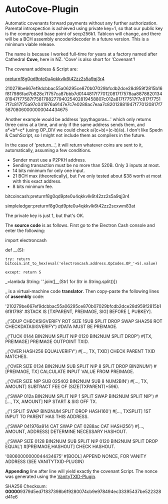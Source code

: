 # AutoCove-Plugin

Automatic covenants forward payments without any further authorization. Parental introspection is achieved using private key=1, so that our public key is the compressed base point of secp256k1. TabIcon will change, and there will be a BCH assembly encoder/decoder in a future version. This is a minimum viable release.

The name is because I worked full-time for years at a factory named after Cathedral **Cove**, here in NZ. 'Cove' is also short for 'Covenant'!

The covenant address & Script are:

[preturnf8g0qd9pte0u4qkkvlk6t42zz2s5a9qj3r4](https://www.blockchain.com/bch/address/preturnf8g0qd9pte0u4qkkvlk6t42zz2s5a9qj3r4)

210279be667ef9dcbbac55a06295ce870b07029bfcdb2dce28d959f2815b16f817986fad7b828c7f757ca87bbb7d0144817f770120817f7578aa887882013481947f77587f758178827794025402819458807c012a817f77517f7c817f77517f7c817f75a97c041976a9147e7c7e0288ac7eaa7c82012881947f770120817f758708060000000044434675

Another example would be address 'ppythagoras...' which only returns three coins at a time, and only if the same address sends them, and a²+b²=c² (using OP_DIV we could check a/(c+b)=(c-b)/a).
I don't like Spedn & CashScript, so I might not include them as compilers in the future.

In the case of 'preturn...', it will return whatever coins are sent to it, automatically, assuming a few conditions.
- Sender must use a P2PKH address.
- Sending transaction must be no more than 520B. Only 3 inputs at most.
- 14 bits minimum for only one input.
- 21 BCH max (theoretically), but I've only tested about $38 worth at most with this exact address.
- 8 bits minimum fee.

bitcoincash:preturnf8g0qd9pte0u4qkkvlk6t42zz2s5a9qj3r4

simpleledger:preturnf8g0qd9pte0u4qkkvlk6t42zz2scxwm83at

The private key is just 1, but that's OK.

The **source code** is as follows. First go to the Electron Cash console and enter the following:

import electroncash

def __(S):

    try: return bitcoin.int_to_hex(eval('electroncash.address.OpCodes.OP_'+S).value)
    
    except: return S
    
_=lambda String: ''.join([__(Str) for Str in String.split()])

_ is a virtual-machine code **translator**. Then copy-paste the following lines of **assembly** code:

'210279be667ef9dcbbac55a06295ce870b07029bfcdb2dce28d959f2815b16f81798'	#STACK IS [TXPARENT, PREIMAGE, SIG] BEFORE [, PUBKEY].

_('3DUP CHECKSIGVERIFY  ROT SIZE 1SUB SPLIT DROP  SWAP SHA256  ROT CHECKDATASIGVERIFY')	#DATA MUST BE PREIMAGE.

_('TUCK 0144 BIN2NUM SPLIT NIP 0120 BIN2NUM SPLIT DROP')	#[TX, PREIMAGE] PREIMAGE OUTPOINT TXID.

_('OVER HASH256 EQUALVERIFY')	#[..., TX, TXID] CHECK PARENT TXID MATCHES.

_('OVER SIZE 0134 BIN2NUM SUB SPLIT NIP  8 SPLIT DROP  BIN2NUM')	#[PREIMAGE, TX] CALCULATE INPUT VALUE FROM PREIMAGE.

_('OVER SIZE NIP SUB  025402 BIN2NUM SUB  8 NUM2BIN')	#[..., TX, AMOUNT] SUBTRACT FEE OF (SIZE(TXPARENT)+596).

_('SWAP 012a BIN2NUM SPLIT NIP  1 SPLIT  SWAP BIN2NUM SPLIT NIP')	# [..., TX, AMOUNT] NIP START & SIG OFF TX.

_('1 SPLIT  SWAP BIN2NUM SPLIT DROP   HASH160')	#[..., TXSPLIT] 1ST INPUT TO PARENT HAS THIS ADDRESS.

_('SWAP 041976a914 CAT SWAP CAT 0288ac CAT  HASH256')	#[..., AMOUNT, ADDRESS] DETERMINE NECESSARY HASHOUT.

_('SWAP SIZE 0128 BIN2NUM SUB SPLIT NIP 0120 BIN2NUM SPLIT DROP  EQUAL')	#[PREIMAGE,HASHOUT] CHECK HASHOUT.

'08060000000044434675'	#[BOOL] APPEND NONCE, FOR VANITY ADDRESS (SEE VANITYTXID-PLUGIN)

**Appending** line after line will yield exactly the covenant Script. The nonce was generated using the [VanityTXID-Plugin](https://github.com/TinosNitso/VanityTXID-Plugin).

SHA256 Checksum: **00000**9379d5ed71837398b6f9280074cb9e978494ec33395437be522328d41e6
